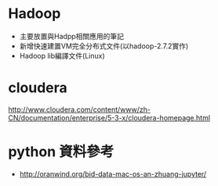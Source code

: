 # Hadoop
- 主要放置與Hadpp相關應用的筆記
- 新增快速建置VM完全分布式文件(以hadoop-2.7.2實作)
- Hadoop lib編譯文件(Linux)

# cloudera
http://www.cloudera.com/content/www/zh-CN/documentation/enterprise/5-3-x/cloudera-homepage.html

# python 資料參考 
- http://oranwind.org/bid-data-mac-os-an-zhuang-jupyter/

